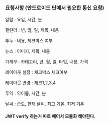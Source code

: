 ### 요청사항 (안드로이드 단에서 필요한 통신 요청)

알람 : 요일, 시간, 분

캘린더 : 년, 월, 일, 제목, 내용

투두 : 내용, 체크박스 여부

뉴스 : 이미지, 제목, 내용

가계부 : 카테고리, 년, 월, 일, 타입, 내용, 가격

레이아웃 설정 : 체크박스 체크여부

레이아웃 변경 : 체크1,2,3,4

투약 : 약이름, 시간, 분

날씨 : 습도, 현재 날씨, 최고 기온, 최저 기온

#### JWT verify 하는거 따로 떼어서 모듈화 해야한다.
